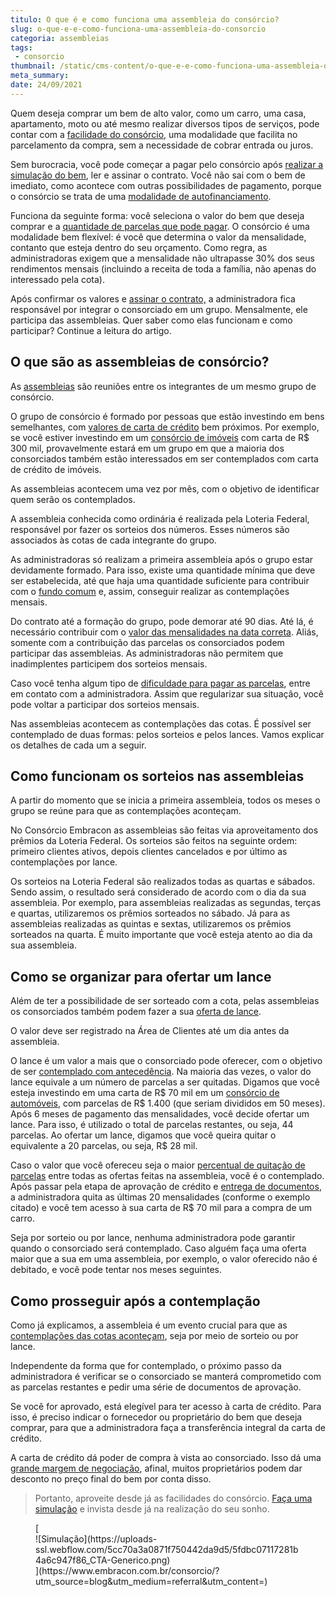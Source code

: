```yaml
---
titulo: O que é e como funciona uma assembleia do consórcio?
slug: o-que-e-e-como-funciona-uma-assembleia-do-consorcio
categoria: assembleias
tags:
 - consorcio
thumbnail: /static/cms-content/o-que-e-e-como-funciona-uma-assembleia-do-consorcio.jpg
meta_summary: 
date: 24/09/2021
---
```

Quem deseja comprar um bem de alto valor, como um carro, uma casa, apartamento, moto ou até mesmo realizar diversos tipos de serviços, pode contar com a [facilidade do consórcio](https://www.embracon.com.br/blog/afinal-o-que-e-o-consorcio), uma modalidade que facilita no parcelamento da compra, sem a necessidade de cobrar entrada ou juros.

Sem burocracia, você pode começar a pagar pelo consórcio após [realizar a simulação do bem](https://www.embracon.com.br/blog/simulacao-de-consorcio), ler e assinar o contrato. Você não sai com o bem de imediato, como acontece com outras possibilidades de pagamento, porque o consórcio se trata de uma [modalidade de autofinanciamento](https://www.embracon.com.br/blog/autofinanciamento-o-que-e-e-como-um-consorcio-pode-ajuda-lo).

Funciona da seguinte forma: você seleciona o valor do bem que deseja comprar e a [quantidade de parcelas que pode pagar](https://www.embracon.com.br/blog/como-calcular-as-parcelas-no-consorcio). O consórcio é uma modalidade bem flexível: é você que determina o valor da mensalidade, contanto que esteja dentro do seu orçamento. Como regra, as administradoras exigem que a mensalidade não ultrapasse 30% dos seus rendimentos mensais (incluindo a receita de toda a família, não apenas do interessado pela cota).

Após confirmar os valores e [assinar o contrato,](https://www.embracon.com.br/blog/saiba-o-que-avaliar-antes-de-assinar-um-contrato-de-consorcio) a administradora fica responsável por integrar o consorciado em um grupo. Mensalmente, ele participa das assembleias. Quer saber como elas funcionam e como participar? Continue a leitura do artigo.

O que são as assembleias de consórcio? 
---------------------------------------

As [assembleias](https://www.embracon.com.br/blog/assembleia-de-consorcio-como-funciona) são reuniões entre os integrantes de um mesmo grupo de consórcio.

O grupo de consórcio é formado por pessoas que estão investindo em bens semelhantes, com [valores de carta de crédito](https://www.embracon.com.br/blog/tudo-o-que-voce-precisa-saber-sobre-a-carta-de-credito-de-consorcios) bem próximos. Por exemplo, se você estiver investindo em um [consórcio de imóveis](https://www.embracon.com.br/blog/como-funciona-consorcio-de-imoveis) com carta de R$ 300 mil, provavelmente estará em um grupo em que a maioria dos consorciados também estão interessados em ser contemplados com carta de crédito de imóveis.

As assembleias acontecem uma vez por mês, com o objetivo de identificar quem serão os contemplados.

A assembleia conhecida como ordinária é realizada pela Loteria Federal, responsável por fazer os sorteios dos números. Esses números são associados às cotas de cada integrante do grupo.

As administradoras só realizam a primeira assembleia após o grupo estar devidamente formado. Para isso, existe uma quantidade mínima que deve ser estabelecida, até que haja uma quantidade suficiente para contribuir com o [fundo comum](https://www.embracon.com.br/conhecaoconsorcio/o-que-e-o-fundo-de-aquisicao-ou-fundo-comum-do-consorcio) e, assim, conseguir realizar as contemplações mensais.

Do contrato até a formação do grupo, pode demorar até 90 dias. Até lá, é necessário contribuir com o [valor das mensalidades na data correta](https://www.embracon.com.br/blog/5-dicas-para-pagar-seu-consorcio-sem-preocupacao). Aliás, somente com a contribuição das parcelas os consorciados podem participar das assembleias. As administradoras não permitem que inadimplentes participem dos sorteios mensais.

Caso você tenha algum tipo de [dificuldade para pagar as parcelas](https://www.embracon.com.br/conhecaoconsorcio/o-que-pode-ocorrer-no-caso-de-atraso-ou-falta-de-pagamento-das-parcelas), entre em contato com a administradora. Assim que regularizar sua situação, você pode voltar a participar dos sorteios mensais.

Nas assembleias acontecem as contemplações das cotas. É possível ser contemplado de duas formas: pelos sorteios e pelos lances. Vamos explicar os detalhes de cada um a seguir.

Como funcionam os sorteios nas assembleias 
-------------------------------------------

A partir do momento que se inicia a primeira assembleia, todos os meses o grupo se reúne para que as contemplações aconteçam.

No Consórcio Embracon as assembleias são feitas via aproveitamento dos prêmios da Loteria Federal. Os sorteios são feitos na seguinte ordem: primeiro clientes ativos, depois clientes cancelados e por último as contemplações por lance.

Os sorteios na Loteria Federal são realizados todas as quartas e sábados. Sendo assim, o resultado será considerado de acordo com o dia da sua assembleia. Por exemplo, para assembleias realizadas as segundas, terças e quartas, utilizaremos os prêmios sorteados no sábado. Já para as assembleias realizadas as quintas e sextas, utilizaremos os prêmios sorteados na quarta. É muito importante que você esteja atento ao dia da sua assembleia.

Como se organizar para ofertar um lance 
----------------------------------------

Além de ter a possibilidade de ser sorteado com a cota, pelas assembleias os consorciados também podem fazer a sua [oferta de lance](https://www.embracon.com.br/blog/como-fazer-oferta-de-lance-em-consorcio).

O valor deve ser registrado na Área de Clientes até um dia antes da assembleia.

O lance é um valor a mais que o consorciado pode oferecer, com o objetivo de ser [contemplado com antecedência](https://www.embracon.com.br/blog/antecipar-um-consorcio-descubra-aqui). Na maioria das vezes, o valor do lance equivale a um número de parcelas a ser quitadas. Digamos que você esteja investindo em uma carta de R$ 70 mil em um [consórcio de automóveis](https://www.embracon.com.br/blog/duvidas-frequentes-consorcio-de-carro), com parcelas de R$ 1.400 (que seriam divididos em 50 meses). Após 6 meses de pagamento das mensalidades, você decide ofertar um lance. Para isso, é utilizado o total de parcelas restantes, ou seja, 44 parcelas. Ao ofertar um lance, digamos que você queira quitar o equivalente a 20 parcelas, ou seja, R$ 28 mil.

Caso o valor que você ofereceu seja o maior [percentual de quitação de parcelas](https://www.embracon.com.br/blog/como-quitar-a-cota-de-consorcio) entre todas as ofertas feitas na assembleia, você é o contemplado. Após passar pela etapa de aprovação de crédito e [entrega de documentos](https://www.embracon.com.br/blog/documentacao-para-consorcio-tire-suas-principais-duvidas), a administradora quita as últimas 20 mensalidades (conforme o exemplo citado) e você tem acesso à sua carta de R$ 70 mil para a compra de um carro.

Seja por sorteio ou por lance, nenhuma administradora pode garantir quando o consorciado será contemplado. Caso alguém faça uma oferta maior que a sua em uma assembleia, por exemplo, o valor oferecido não é debitado, e você pode tentar nos meses seguintes.

Como prosseguir após a contemplação 
------------------------------------

Como já explicamos, a assembleia é um evento crucial para que as [contemplações das cotas aconteçam](https://www.embracon.com.br/blog/quais-sao-as-formas-de-contemplacao), seja por meio de sorteio ou por lance.

Independente da forma que for contemplado, o próximo passo da administradora é verificar se o consorciado se manterá comprometido com as parcelas restantes e pedir uma série de documentos de aprovação.

Se você for aprovado, está elegível para ter acesso à carta de crédito. Para isso, é preciso indicar o fornecedor ou proprietário do bem que deseja comprar, para que a administradora faça a transferência integral da carta de crédito.

A carta de crédito dá poder de compra à vista ao consorciado. Isso dá uma [grande margem de negociação](https://www.embracon.com.br/blog/4-dicas-para-conseguir-uma-boa-negociacao-na-hora-de-adquirir-o-seu-bem), afinal, muitos proprietários podem dar desconto no preço final do bem por conta disso.

> Portanto, aproveite desde já as facilidades do consórcio. [Faça uma simulação](https://www.embracon.com.br/) e invista desde já na realização do seu sonho.

<figure class="w-richtext-figure-type-image w-richtext-align-center">[<div>![Simulação](https://uploads-ssl.webflow.com/5cc70a3a0871f750442da9d5/5fdbc07117281b4a6c947f86_CTA-Generico.png)</div>](https://www.embracon.com.br/consorcio/?utm_source=blog&utm_medium=referral&utm_content=)</figure>
